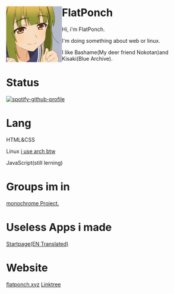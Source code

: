 # FlatPonch <img src="https://raw.githubusercontent.com/FlatPonch/FlatPonch/main/bashame.jpg" align="left" width="150">

Hi, i'm FlatPonch.

I'm doing something about web or linux.

I like Bashame(My deer friend Nokotan)and Kisaki(Blue Archive).

# Status

[![spotify-github-profile](https://spotify-github-profile.kittinanx.com/api/view?uid=dmu8f8ktpavweuu3a4tc39qap&cover_image=true&theme=default&show_offline=false&background_color=121212&interchange=true&bar_color=53b14f&bar_color_cover=false)](https://spotify-github-profile.kittinanx.com/api/view?uid=dmu8f8ktpavweuu3a4tc39qap&redirect=true)

# Lang

HTML&CSS

Linux [i use arch btw](https://archlinux.org)

JavaScript(still lerning)

# Groups im in
[monochrome Project.](https://github.com/mncrp)

# Useless Apps i made
[Startpage(EN Translated)](https://start.flatponch.xyz)

# Website
[flatponch.xyz](https://flatponch.xyz)
[Linktree](https://linktr.ee/FlatPonch)
